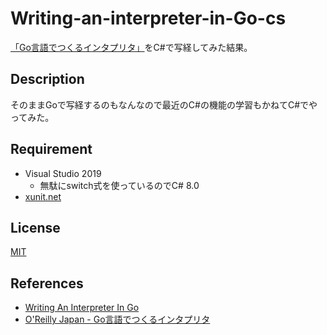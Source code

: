 # Writing-an-interpreter-in-Go-cs

[「Go言語でつくるインタプリタ」](https://www.amazon.co.jp/dp/4873118220)をC#で写経してみた結果。

## Description

そのままGoで写経するのもなんなので最近のC#の機能の学習もかねてC#でやってみた。

## Requirement

- Visual Studio 2019
  - 無駄にswitch式を使っているのでC# 8.0
- [xunit.net](https://xunit.net/)

## License

[MIT](https://github.com/tcnksm/tool/blob/master/LICENCE)

## References
- [Writing An Interpreter In Go](https://interpreterbook.com/)
- [O'Reilly Japan \- Go言語でつくるインタプリタ](https://www.oreilly.co.jp/books/9784873118222/)
